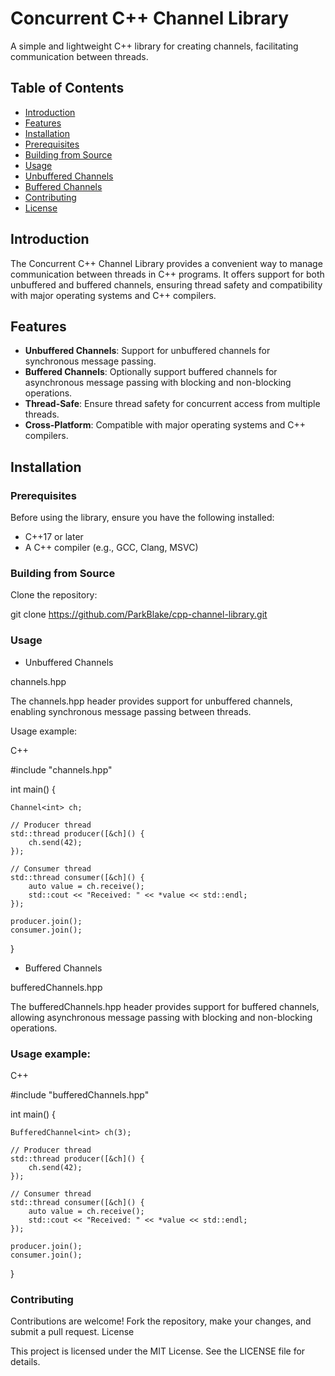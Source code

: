 # Concurrent C++ Channel Library

A simple and lightweight C++ library for creating channels, facilitating communication between threads.

## Table of Contents

- [Introduction](#introduction)
- [Features](#features)
- [Installation](#installation)
- [Prerequisites](#prerequisites)
- [Building from Source](#building-from-source)
- [Usage](#usage)
- [Unbuffered Channels](#unbuffered-channels)
- [Buffered Channels](#buffered-channels)
- [Contributing](#contributing)
- [License](#license)

## Introduction

The Concurrent C++ Channel Library provides a convenient way to manage communication between threads in C++ programs. It offers support for both unbuffered and buffered channels, ensuring thread safety and compatibility with major operating systems and C++ compilers.

## Features

- **Unbuffered Channels**: Support for unbuffered channels for synchronous message passing.
- **Buffered Channels**: Optionally support buffered channels for asynchronous message passing with blocking and non-blocking operations.
- **Thread-Safe**: Ensure thread safety for concurrent access from multiple threads.
- **Cross-Platform**: Compatible with major operating systems and C++ compilers.

## Installation

### Prerequisites

Before using the library, ensure you have the following installed:

- C++17 or later
- A C++ compiler (e.g., GCC, Clang, MSVC)

### Building from Source

Clone the repository:

git clone https://github.com/ParkBlake/cpp-channel-library.git

### Usage

- Unbuffered Channels

channels.hpp

The channels.hpp header provides support for unbuffered channels, enabling synchronous message passing between threads.

Usage example:

C++

#include "channels.hpp"

int main() {

    Channel<int> ch;

    // Producer thread
    std::thread producer([&ch]() {
        ch.send(42);
    });

    // Consumer thread
    std::thread consumer([&ch]() {
        auto value = ch.receive();
        std::cout << "Received: " << *value << std::endl;
    });

    producer.join();
    consumer.join();

}

- Buffered Channels

bufferedChannels.hpp

The bufferedChannels.hpp header provides support for buffered channels, allowing asynchronous message passing with blocking and non-blocking operations.

### Usage example:

C++

#include "bufferedChannels.hpp"

int main() {

    BufferedChannel<int> ch(3);

    // Producer thread
    std::thread producer([&ch]() {
        ch.send(42);
    });

    // Consumer thread
    std::thread consumer([&ch]() {
        auto value = ch.receive();
        std::cout << "Received: " << *value << std::endl;
    });

    producer.join();
    consumer.join();

}

### Contributing

Contributions are welcome! Fork the repository, make your changes, and submit a pull request.
License

This project is licensed under the MIT License. See the LICENSE file for details.
